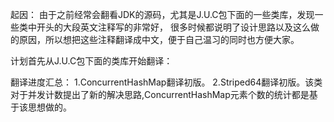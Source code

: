 起因：
    由于之前经常会翻看JDK的源码，尤其是J.U.C包下面的一些类库，发现一些类中开头的大段英文注释写的非常好，
很多时候都说明了设计思路以及这么做的原因，所以想把这些注释翻译成中文，便于自己温习的同时也方便大家。

计划首先从J.U.C包下面的类库开始翻译：

翻译进度汇总：
1.ConcurrentHashMap翻译初版。
2.Striped64翻译初版。该类对于并发计数提出了新的解决思路,ConcurrentHashMap元素个数的统计都是基于该思想做的。
